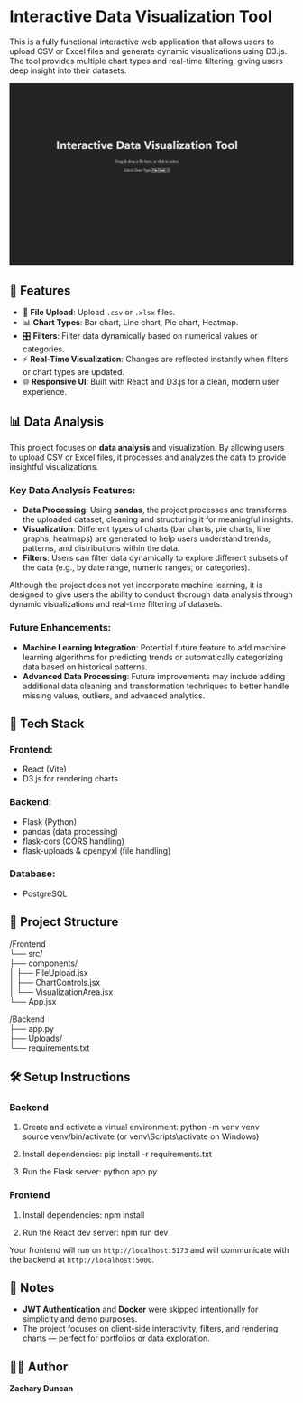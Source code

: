 # Interactive Data Visualization Tool

This is a fully functional interactive web application that allows users to upload CSV or Excel files and generate dynamic visualizations using D3.js. The tool provides multiple chart types and real-time filtering, giving users deep insight into their datasets.

![Logo](https://github.com/Z4KKD/Data-visualization-tool/blob/main/DataVisualizationTool.png)

## 🚀 Features

- 📂 **File Upload**: Upload `.csv` or `.xlsx` files.
- 📊 **Chart Types**: Bar chart, Line chart, Pie chart, Heatmap.
- 🎛️ **Filters**: Filter data dynamically based on numerical values or categories.
- ⚡ **Real-Time Visualization**: Changes are reflected instantly when filters or chart types are updated.
- 🌐 **Responsive UI**: Built with React and D3.js for a clean, modern user experience.

## 📊 Data Analysis

This project focuses on **data analysis** and visualization. By allowing users to upload CSV or Excel files, it processes and analyzes the data to provide insightful visualizations.

### Key Data Analysis Features:
- **Data Processing**: Using **pandas**, the project processes and transforms the uploaded dataset, cleaning and structuring it for meaningful insights.
- **Visualization**: Different types of charts (bar charts, pie charts, line graphs, heatmaps) are generated to help users understand trends, patterns, and distributions within the data.
- **Filters**: Users can filter data dynamically to explore different subsets of the data (e.g., by date range, numeric ranges, or categories).

Although the project does not yet incorporate machine learning, it is designed to give users the ability to conduct thorough data analysis through dynamic visualizations and real-time filtering of datasets.

### Future Enhancements:
- **Machine Learning Integration**: Potential future feature to add machine learning algorithms for predicting trends or automatically categorizing data based on historical patterns.
- **Advanced Data Processing**: Future improvements may include adding additional data cleaning and transformation techniques to better handle missing values, outliers, and advanced analytics.

## 🧠 Tech Stack

### Frontend:
- React (Vite)
- D3.js for rendering charts

### Backend:
- Flask (Python)
- pandas (data processing)
- flask-cors (CORS handling)
- flask-uploads & openpyxl (file handling)

### Database:
- PostgreSQL

## 📁 Project Structure

/Frontend  
└── src/  
    ├── components/  
    │   ├── FileUpload.jsx  
    │   ├── ChartControls.jsx  
    │   └── VisualizationArea.jsx  
    └── App.jsx  

/Backend  
├── app.py  
├── Uploads/  
└── requirements.txt  

## 🛠️ Setup Instructions

### Backend

1. Create and activate a virtual environment:
   python -m venv venv  
   source venv/bin/activate (or venv\Scripts\activate on Windows)

2. Install dependencies:
   pip install -r requirements.txt

3. Run the Flask server:
   python app.py

### Frontend

1. Install dependencies:
   npm install

2. Run the React dev server:
   npm run dev

Your frontend will run on `http://localhost:5173` and will communicate with the backend at `http://localhost:5000`.

## 📌 Notes

- **JWT Authentication** and **Docker** were skipped intentionally for simplicity and demo purposes.
- The project focuses on client-side interactivity, filters, and rendering charts — perfect for portfolios or data exploration.

## 🧑‍💻 Author

**Zachary Duncan**  
